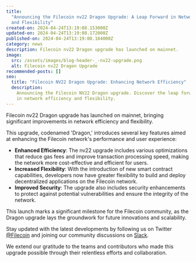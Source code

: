```yaml
---
title:
  "Announcing the Filecoin nv22 Dragon Upgrade: A Leap Forward in Network Efficiency
  and Flexibility"
created-on: 2024-04-24T13:19:08.153000Z
updated-on: 2024-04-24T13:19:08.172000Z
published-on: 2024-04-24T13:19:08.184000Z
category: news
description: Filecoin nv22 Dragon upgrade has launched on mainnet.
image:
  src: /assets/images/blog-header-_-nv22-upgrade.png
  alt: Filecoin nv22 Dragon Upgrade
recommended-posts: []
seo:
  title: "Filecoin NV22 Dragon Upgrade: Enhancing Network Efficiency"
  description:
    Announcing the Filecoin NV22 Dragon upgrade. Discover the leap forward
    in network efficiency and flexibility.
---
```


Filecoin nv22 Dragon upgrade has launched on mainnet, bringing significant improvements in network efficiency and flexibility.

This upgrade, codenamed 'Dragon,' introduces several key features aimed at enhancing the Filecoin network's performance and user experience:

- **Enhanced Efficiency**: The nv22 upgrade includes various optimizations that reduce gas fees and improve transaction processing speed, making the network more cost-effective and efficient for users.
- **Increased Flexibility**: With the introduction of new smart contract capabilities, developers now have greater flexibility to build and deploy decentralized applications on the Filecoin network.
- **Improved Security**: The upgrade also includes security enhancements to protect against potential vulnerabilities and ensure the integrity of the network.

This launch marks a significant milestone for the Filecoin community, as the Dragon upgrade lays the groundwork for future innovations and scalability.

Stay updated with the latest developments by following us on Twitter [@Filecoin](https://twitter.com/Filecoin) and joining our community discussions on [Slack](https://filecoin.io/slack).

We extend our gratitude to the teams and contributors who made this upgrade possible through their relentless efforts and collaboration.
